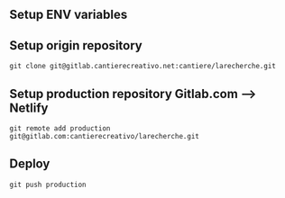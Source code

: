 Setup ENV variables
---

Setup origin repository
---
    git clone git@gitlab.cantierecreativo.net:cantiere/larecherche.git

Setup production repository Gitlab.com --> Netlify
---
    git remote add production git@gitlab.com:cantierecreativo/larecherche.git

Deploy
---
    git push production
